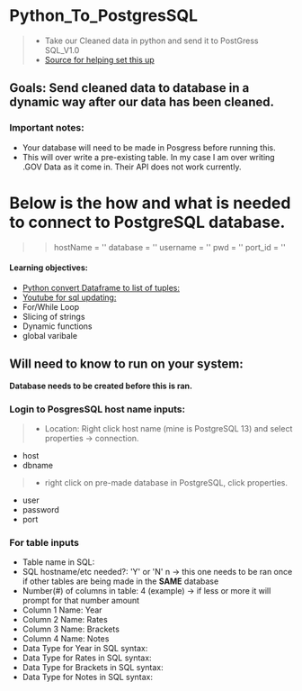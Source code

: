 # Python_To_PostgresSQL
> * Take our Cleaned data in python and send it to PostGress SQL_V1.0
> * [Source for helping set this up](https://www.youtube.com/watch?v=M2NzvnfS-hI)
## Goals: Send cleaned data to database in a dynamic way after our data has been cleaned.  
### Important notes:
* Your database will need to be made in Posgress before running this.
* This will over write a pre-existing table. In my case I am over writing .GOV Data as it come in. Their API does not work currently.

# Below is the how and what is needed to connect to PostgreSQL database.


> > hostName = '' 
> > database = '' 
> > username = ''
> > pwd = ''
> > port_id = ''

#### Learning objectives:
* [Python convert Dataframe to list of tuples:](https://pythonguides.com/python-convert-dataframe-to-list/)
* [Youtube for sql updating:](https://www.youtube.com/watch?v=M2NzvnfS-hI)
* For/While Loop
* Slicing of strings
* Dynamic functions
* global varibale

## Will need to know to run on your system:
**Database needs to be created before this is ran.**
### Login to PosgresSQL host name inputs:
> * Location: Right click host name (mine is PostgreSQL 13) and select properties -> connection. 
* host
* dbname 
> * right click on pre-made database in PostgreSQL, click properties. 
* user
* password
* port

### For table inputs
* Table name in SQL: 
* SQL hostname/etc needed?: 'Y' or 'N' n   -> this one needs to be ran once if other tables are being made in the **SAME** database
* Number(#) of columns in table: 4 (example) -> if less or more it will prompt for that number amount
* Column 1 Name: Year 
* Column 2 Name: Rates 
* Column 3 Name: Brackets 
* Column 4 Name: Notes 
* Data Type for Year in SQL syntax: 
* Data Type for Rates in SQL syntax: 
* Data Type for Brackets in SQL syntax: 
* Data Type for Notes in SQL syntax: 
